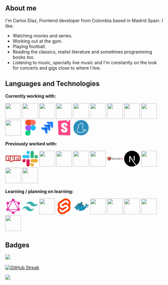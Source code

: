## About me

I'm Carlos Díaz, Frontend developer from Colombia based in Madrid Spain.
I like:

- Watching movies and series.
- Working out at the gym.
- Playing football.
- Reading the classics, realist literature and sometimes programming books too.
- Listening to music, specially live music and I'm constantly on the look for concerts and gigs close to where I live.

## Languages and Technologies

**Currently working with:**

<a href="https://reactjs.org/" title="React"><img src="https://github.com/yurijserrano/Github-Profile-Readme-Logos/blob/master/frameworks/react.svg" height="50" width="50"/></a>
<a href="https://redux.js.org/" title="Redux"><img src="https://github.com/yurijserrano/Github-Profile-Readme-Logos/blob/master/frameworks/redux.svg" height="50" width="50"/></a>
<a href="https://en.wikipedia.org/wiki/HTML" title="HTML"><img src="https://github.com/yurijserrano/Github-Profile-Readme-Logos/blob/master/others/html.svg" height="50" width="50"/></a>
<a href="https://en.wikipedia.org/wiki/JavaScript" title="JavaScript"><img src="https://github.com/yurijserrano/Github-Profile-Readme-Logos/blob/master/programming%20languages/javascript.svg" height="50" width="50" /></a>
<a href="https://www.typescriptlang.org/" title="Typescript"><img src="https://github.com/yurijserrano/Github-Profile-Readme-Logos/blob/master/programming%20languages/typescript.svg" height="50" width="50"/></a>
<a href="https://www.json.org/json-en.html" title="JSON"><img src="https://github.com/yurijserrano/Github-Profile-Readme-Logos/blob/master/others/json.svg" height="50" width="50"/></a>
<a href="https://en.wikipedia.org/wiki/CSS" title="CSS"><img src="https://github.com/yurijserrano/Github-Profile-Readme-Logos/blob/master/others/css.svg" height="50" width="50"/></a>
<a href="https://code.visualstudio.com/" title="Vs Code"><img src="https://github.com/yurijserrano/Github-Profile-Readme-Logos/blob/master/text%20editors/vscode.svg" height="50" width="50"/></a>
<a href="https://git-scm.com/" title="Git"><img src="https://github.com/yurijserrano/Github-Profile-Readme-Logos/blob/master/others/git.svg" height="50" width="50"/></a>
<a href="https://github.com/" title="Github"><img src="https://github.com/yurijserrano/Github-Profile-Readme-Logos/blob/master/cloud/github.svg" height="50" width="50"/></a>
<a href="https://www.figma.com/" title="Figma"><img src="https://github.com/devicons/devicon/blob/master/icons/figma/figma-original.svg" height="50" width="50"/></a>
<a href="https://www.atlassian.com/software/jira" title="Jira"><img src="https://github.com/devicons/devicon/blob/master/icons/jira/jira-original.svg" height="50" width="50"/></a>
<a href="https://storybook.js.org/" title="Storybook"><img src="https://github.com/devicons/devicon/blob/master/icons/storybook/storybook-original.svg" height="50" width="50"/></a>
<a href="https://yarnpkg.com/" title="Yarn"><img src="https://github.com/devicons/devicon/blob/master/icons/yarn/yarn-original.svg" height="50" width="50"/></a>





**Previously worked with:**

<a href="https://www.npmjs.com/" title="npm"><img src="https://github.com/devicons/devicon/blob/master/icons/npm/npm-original-wordmark.svg" height="50" width="50"/></a>
<a href="https://slack.com/" title="Slack"><img src="https://github.com/devicons/devicon/blob/master/icons/slack/slack-original.svg" height="50" width="50"/></a>
<a href="https://aws.amazon.com/" title="AWS"><img src="https://github.com/yurijserrano/Github-Profile-Readme-Logos/blob/master/cloud/amazon.svg" height="50" width="50"/></a>
<a href="https://bitbucket.org/" title="Bitbucket"><img src="https://github.com/yurijserrano/Github-Profile-Readme-Logos/blob/master/cloud/bitbucket.svg" height="50" width="50"/></a>
<a href="https://redis.io/" title="Redis"><img src="https://github.com/yurijserrano/Github-Profile-Readme-Logos/blob/master/databases/redis.svg" height="50" width="50"/></a>
<a href="https://angular.io/" title="Angular"><img src="https://github.com/yurijserrano/Github-Profile-Readme-Logos/blob/master/frameworks/angular.svg" height="50" width="50"/></a>
<a href="https://angularjs.org/" title="AngularJS"><img src="https://github.com/devicons/devicon/blob/master/icons/angularjs/angularjs-original-wordmark.svg" height="50" width="50"/></a>
<a href="https://nextjs.org/" title="NextJS"><img src="https://github.com/devicons/devicon/blob/master/icons/nextjs/nextjs-original.svg" height="50" width="50"/></a>
<a href="https://getbootstrap.com/" title="Bootstrap"><img src="https://github.com/yurijserrano/Github-Profile-Readme-Logos/blob/master/frameworks/boostrap.svg" height="50" width="50"/></a>
<a href="https://nodejs.org/en/" title="Nodejs"><img src="https://github.com/yurijserrano/Github-Profile-Readme-Logos/blob/master/frameworks/nodejs.svg" height="50" width="50"/></a>
<a href="https://www.python.org/" title="Python"><img src="https://github.com/yurijserrano/Github-Profile-Readme-Logos/blob/master/programming%20languages/python.svg" height="50" width="50"/></a>

**Learning / planning on learning:**

<a href="https://graphql.org/" title="GraphQL"><img src="https://github.com/devicons/devicon/blob/master/icons/graphql/graphql-plain.svg" height="50" width="50"/></a>
<a href="https://tailwindcss.com/" title="Tailwind css"><img src="https://github.com/devicons/devicon/blob/master/icons/tailwindcss/tailwindcss-plain.svg" height="50" width="50"/></a>
<a href="https://vuejs.org/" title="Vue"><img src="https://github.com/yurijserrano/Github-Profile-Readme-Logos/blob/master/frameworks/vuejs.svg" height="50" width="50"/></a>
<a href="https://svelte.dev/" title="Svelte"><img src="https://github.com/devicons/devicon/blob/master/icons/svelte/svelte-original.svg" height="50" width="50"/></a>
<a href="https://www.docker.com/" title="Docker"><img src="https://github.com/devicons/devicon/blob/master/icons/docker/docker-original.svg" height="50" width="50"/></a>
<a href="https://www.ruby-lang.org/en/" title="Ruby"><img src="https://github.com/yurijserrano/Github-Profile-Readme-Logos/blob/master/programming%20languages/ruby.svg" height="50" width="50"/></a>
<a href="https://rubyonrails.org/" title="Rails"><img src="https://github.com/yurijserrano/Github-Profile-Readme-Logos/blob/master/frameworks/rails.svg" height="50" width="50"/></a>
<a href="https://www.java.com/en/" title="Java"><img src="https://github.com/yurijserrano/Github-Profile-Readme-Logos/blob/master/programming%20languages/java.svg" height="50" width="50"/></a>
<a href="https://spring.io/" title="Spring"><img src="https://github.com/yurijserrano/Github-Profile-Readme-Logos/blob/master/frameworks/spring.svg" height="50" width="50"/></a>
<a href="https://flask.palletsprojects.com/en/2.1.x/" title="Flask"><img src="https://github.com/yurijserrano/Github-Profile-Readme-Logos/blob/master/frameworks/flask.svg" height="50" width="50"/></a>

## Badges

<img src="https://github-readme-stats.vercel.app/api?username=caberrio&count_private=true&show_icons=true&include_all_commits=true&theme=github_dark&hide=stars">

[![GitHub Streak](http://github-readme-streak-stats.herokuapp.com?user=caberrio&theme=dark&background=000000)](https://git.io/streak-stats)

<img src="https://projecteuler.net/profile/caberrio.png">
<!--
**caberrio/caberrio** is a ✨ _special_ ✨ repository because its `README.md` (this file) appears on your GitHub profile.
Here are some ideas to get you started:
-->
